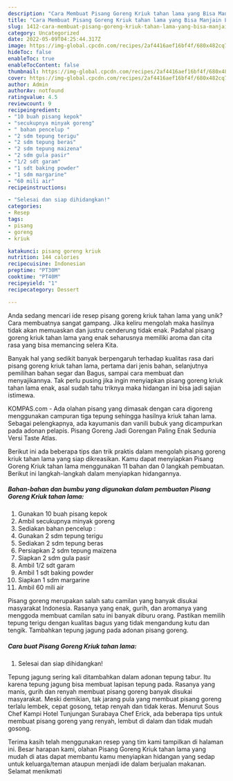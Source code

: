 ```yaml
---
description: "Cara Membuat Pisang Goreng Kriuk tahan lama yang Bisa Manjain Lidah"
title: "Cara Membuat Pisang Goreng Kriuk tahan lama yang Bisa Manjain Lidah"
slug: 1412-cara-membuat-pisang-goreng-kriuk-tahan-lama-yang-bisa-manjain-lidah
category: Uncategorized
date: 2022-05-09T04:25:44.317Z
image: https://img-global.cpcdn.com/recipes/2af4416aef16bf4f/680x482cq70/pisang-goreng-kriuk-tahan-lama-foto-resep-utama.jpg
hideToc: false
enableToc: true
enableTocContent: false
thumbnail: https://img-global.cpcdn.com/recipes/2af4416aef16bf4f/680x482cq70/pisang-goreng-kriuk-tahan-lama-foto-resep-utama.jpg
cover: https://img-global.cpcdn.com/recipes/2af4416aef16bf4f/680x482cq70/pisang-goreng-kriuk-tahan-lama-foto-resep-utama.jpg
author: Admin
authorAv: notfound
ratingvalue: 4.5
reviewcount: 9
recipeingredient:
- "10 buah pisang kepok"
- "secukupnya minyak goreng"
- " bahan pencelup "
- "2 sdm tepung terigu"
- "2 sdm tepung beras"
- "2 sdm tepung maizena"
- "2 sdm gula pasir"
- "1/2 sdt garam"
- "1 sdt baking powder"
- "1 sdm margarine"
- "60 mili air"
recipeinstructions:

- "Selesai dan siap dihidangkan!"
categories:
- Resep
tags:
- pisang
- goreng
- kriuk

katakunci: pisang goreng kriuk 
nutrition: 144 calories
recipecuisine: Indonesian
preptime: "PT30M"
cooktime: "PT40M"
recipeyield: "1"
recipecategory: Dessert

---
```





Anda sedang mencari ide resep pisang goreng kriuk tahan lama yang unik? Cara membuatnya sangat gampang. Jika keliru mengolah maka hasilnya tidak akan memuaskan dan justru cenderung tidak enak. Padahal pisang goreng kriuk tahan lama yang enak seharusnya memiliki aroma dan cita rasa yang bisa memancing selera Kita.





Banyak hal yang sedikit banyak berpengaruh terhadap kualitas rasa dari pisang goreng kriuk tahan lama, pertama dari jenis bahan, selanjutnya pemilihan bahan segar dan Bagus, sampai cara membuat dan menyajikannya. Tak perlu pusing jika ingin menyiapkan pisang goreng kriuk tahan lama enak,      asal sudah tahu triknya maka hidangan ini bisa jadi sajian istimewa.














KOMPAS.com - Ada olahan pisang yang dimasak dengan cara digoreng menggunakan campuran tiga tepung sehingga hasilnya kriuk tahan lama. Sebagai pelengkapnya, ada kayumanis dan vanili bubuk yang dicampurkan pada adonan pelapis. Pisang Goreng Jadi Gorengan Paling Enak Sedunia Versi Taste Atlas.






Berikut ini ada beberapa tips dan trik praktis dalam mengolah pisang goreng kriuk tahan lama yang siap dikreasikan. Kamu dapat menyiapkan Pisang Goreng Kriuk tahan lama menggunakan 11 bahan dan 0 langkah pembuatan. Berikut ini langkah-langkah dalam menyiapkan hidangannya.

<!--inarticleads1-->

##### Bahan-bahan dan bumbu yang digunakan dalam pembuatan Pisang Goreng Kriuk tahan lama:

1. Gunakan 10 buah pisang kepok
1. Ambil secukupnya minyak goreng
1. Sediakan  bahan pencelup :
1. Gunakan 2 sdm tepung terigu
1. Sediakan 2 sdm tepung beras
1. Persiapkan 2 sdm tepung maizena
1. Siapkan 2 sdm gula pasir
1. Ambil 1/2 sdt garam
1. Ambil 1 sdt baking powder
1. Siapkan 1 sdm margarine
1. Ambil 60 mili air


Pisang goreng merupakan salah satu camilan yang banyak disukai masyarakat Indonesia. Rasanya yang enak, gurih, dan aromanya yang menggoda membuat camilan satu ini banyak diburu orang. Pastikan memilih tepung terigu dengan kualitas bagus yang tidak mengandung kutu dan tengik. Tambahkan tepung jagung pada adonan pisang goreng. 

<!--inarticleads2-->

##### Cara buat Pisang Goreng Kriuk tahan lama:


1. Selesai dan siap dihidangkan!

Tepung jagung sering kali ditambahkan dalam adonan tepung tabur. Itu karena tepung jagung bisa membuat lapisan tepung pada. Rasanya yang manis, gurih dan renyah membuat pisang goreng banyak disukai masyarakat. Meski demikian, tak jarang pula yang membuat pisang goreng terlalu lembek, cepat gosong, tetap renyah dan tidak keras. Menurut Sous Chef Kampi Hotel Tunjungan Surabaya Chef Erick, ada beberapa tips untuk membuat pisang goreng yang renyah, lembut di dalam dan tidak mudah gosong. 

Terima kasih telah menggunakan resep yang tim kami tampilkan di halaman ini. Besar harapan kami, olahan Pisang Goreng Kriuk tahan lama yang mudah di atas dapat membantu kamu menyiapkan hidangan yang sedap untuk keluarga/teman ataupun menjadi ide dalam berjualan makanan. Selamat menikmati
